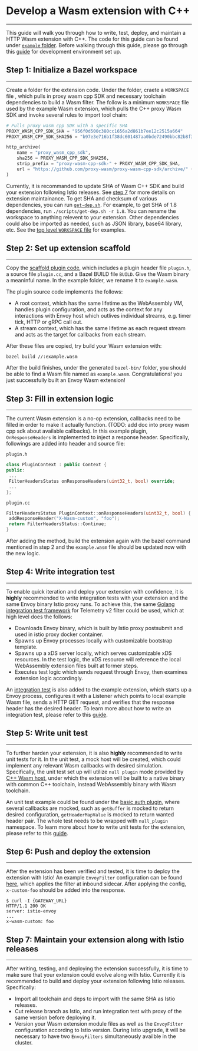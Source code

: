 # Develop a Wasm extension with C++
---

This guide will walk you through how to write, test, deploy, and maintain a HTTP Wasm extension with C++. The code for this guide can be found under [`example` folder](../example). Before walking through this guide, please go through this [guide](./development-setup.md) for development environment set up.

## Step 1: Initialize a Bazel workspace
---

Create a folder for the extension code. Under the folder, craete a `WORKSPACE` file , which pulls in proxy wasm cpp SDK and necessary toolchain dependencies to build a Wasm filter. The follow is a minimum `WORKSPACE` file used by the example Wasm extension, which pulls the C++ proxy Wasm SDK and invoke several rules to import tool chain:

```python
# Pulls proxy wasm cpp SDK with a specific SHA
PROXY_WASM_CPP_SDK_SHA = "956f0d500c380cc1656a2d861b7ee12c2515a664"
PROXY_WASM_CPP_SDK_SHA256 = "b97e3e716b1f38dc601487aa0bde72490bbc82b8f3ad73f1f3e69733984955df"

http_archive(
    name = "proxy_wasm_cpp_sdk",
    sha256 = PROXY_WASM_CPP_SDK_SHA256,
    strip_prefix = "proxy-wasm-cpp-sdk-" + PROXY_WASM_CPP_SDK_SHA,
    url = "https://github.com/proxy-wasm/proxy-wasm-cpp-sdk/archive/" + PROXY_WASM_CPP_SDK_SHA + ".tar.gz",
)
```

Currently, it is recommanded to update SHA of Wasm C++ SDK and build your extension following Istio releases. See [step 7](#step-7-maintain-your-extension-along-with-istio-releases) for more details on extension maintainance. To get SHA and checksum of various dependencies, you can run [`get-dep.sh`](../scripts/get-dep.sh). For example, to get SHA of 1.8 dependencies, run `./scripts/get-dep.sh -r 1.8`. You can rename the workspace to anything relevent to your extension. Other dependencies could also be imported as needed, such as JSON library, base64 library, etc. See the [top level `WORKSPACE` file](../WORKSPACE) for examples.

## Step 2: Set up extension scaffold
---

Copy the [scaffold plugin code](../extensions/scaffold), which includes a plugin header file `plugin.h`, a source file `plugin.cc`, and a Bazel BUILD file `BUILD`. Give the Wasm binary a meaninful name. In the example folder, we rename it to `example.wasm`.

The plugin source code implements the follows:
* A root context, which has the same lifetime as the WebAssembly VM, handles plugin configuration, and acts as the context for any interactions with Envoy host which outlives individual streams, e.g. timer tick, HTTP or gRPC call out.
* A stream context, which has the same lifetime as each request stream and acts as the target for callbacks from each stream.

After these files are copied, try build your Wasm extension with:
```
bazel build //:example.wasm
```

After the build finishes, under the generated `bazel-bin/` folder, you should be able to find a Wasm file named as `example.wasm`. Congratulations! you just successfully built an Envoy Wasm extension!

## Step 3: Fill in extension logic
---

The current Wasm extension is a no-op extension, callbacks need to be filled in order to make it actually function. (TODO: add doc into proxy wasm cpp sdk about available callbacks). In this example plugin, `OnResponseHeaders` is implemented to inject a response header. Specifically, followings are added into header and source file:

`plugin.h`
```cpp
class PluginContext : public Context {
public:
 ...
 FilterHeadersStatus onResponseHeaders(uint32_t, bool) override;
 ...
};
```

`plugin.cc`
```cpp
FilterHeadersStatus PluginContext::onResponseHeaders(uint32_t, bool) {
 addResponseHeader("X-Wasm-custom", "foo");
 return FilterHeadersStatus::Continue;
}
```

After adding the method, build the extension again with the bazel command mentioned in step 2 and the `example.wasm` file should be updated now with the new logic.

## Step 4: Write integration test
---

To enable quick iteration and deploy your extension with confidence, it is **highly** recommended to write integration tests with your extension and the same Envoy binary Istio proxy runs. To achieve this, the same [Golang integration test framework](https://godoc.org/github.com/istio/proxy/test/envoye2e) for Telemetry v2 filter could be used, which at high level does the follows:
* Downloads Envoy binary, which is built by Istio proxy postsubmit and used in istio proxy docker container.
* Spawns up Envoy processes locally with customizable bootstrap template.
* Spawns up a xDS server locally, which serves customizable xDS resources. In the test logic, the xDS resource will reference the local WebAssembly extension files built at former steps.
* Executes test logic which sends request through Envoy, then examines extension logic accordingly.
	
An [integration test](../example/test) is also added to the example extension, which starts up a Envoy process, configures it with a Listener which points to local example Wasm file, sends a HTTP GET request, and verifies that the response header has the desired header. To learn more about how to write an integration test, please refer to this [guide](./write-integration-test.md).

## Step 5: Write unit test
---

To further harden your extension, it is also **highly** recommended to write unit tests for it. In the unit test, a mock host will be created, which could implement any relevant Wasm callbacks with desired simulation. Specifically, the unit test set up will utilize `null plugin` mode provided by [C++ Wasm host](https://github.com/proxy-wasm/proxy-wasm-cpp-host), under which the extension will be built to a native binary with common C++ toolchain, instead WebAssembly binary with Wasm toolchain.

An unit test example could be found under the [basic auth plugin](../extensions/basic_auth/plugin_test.cc), where several callbacks are mocked, such as `getBuffer` is mocked to return desired configuration, `getHeaderMapValue` is mocked to return wanted header pair. The whole test needs to be wrapped with `null_plugin` namespace. To learn more about how to write unit tests for the extension, please refer to this [guide](./write-cpp-unit-test.md).

## Step 6: Push and deploy the extension
---

After the extension has been verified and tested, it is time to deploy the extension with Istio! An example `EnvoyFilter` configuration can be found [here](../example/config/example-filter.yaml), which applies the filter at inbound sidecar. After applying the config, `x-custom-foo` should be added into the response.

```console
$ curl -I {GATEWAY_URL}
HTTP/1.1 200 OK
server: istio-envoy
...
x-wasm-custom: foo
```

## Step 7: Maintain your extension along with Istio releases
---

After writing, testing, and deploying the extension successfully, it is time to make sure that your extension could evolve along with Istio. Currently it is recommended to build and deploy your extension following Istio releases. Specifically:

* Import all toolchain and deps to import with the same SHA as Istio releases.
* Cut release branch as Istio, and run integration test with proxy of the same version before deploying it.
* Version your Wasm extension module files as well as the `EnvoyFilter` configuration according to Istio version. During Istio upgrade, it will be necessary to have two `EnvoyFilters` simultaneously availble in the cluster.
